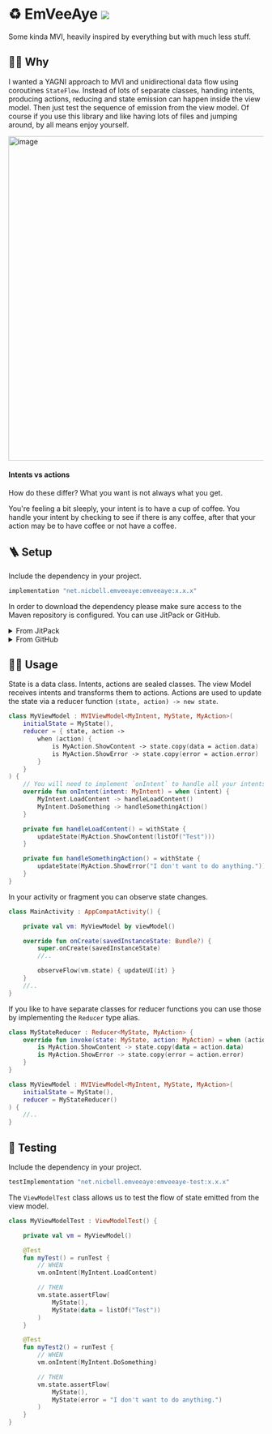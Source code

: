 # ♻️ EmVeeAye [![](https://jitpack.io/v/net.nicbell/emveeaye.svg)](https://jitpack.io/#net.nicbell/emveeaye)

Some kinda MVI, heavily inspired by everything but with much less stuff.

## 🙋🏽 Why

I wanted a YAGNI approach to MVI and unidirectional data flow using coroutines `StateFlow`. Instead
of lots of separate classes, handing intents, producing actions, reducing and state emission can
happen inside the view model. Then just test the sequence of emission from the view model. Of course
if you use this library and like having lots of files and jumping around, by all means enjoy
yourself.

<img width="640" alt="image" src="https://user-images.githubusercontent.com/151842/205030773-707063cb-666f-4eff-a790-fc2b01d22a3e.png">

#### Intents vs actions

How do these differ? What you want is not always what you get.

You're feeling a bit sleeply, your intent is to have a cup of coffee. You handle your intent by checking to see if there is any coffee, after that your action may be to have coffee or not have a coffee.

## 🪜 Setup

Include the dependency in your project.

```groovy
implementation "net.nicbell.emveeaye:emveeaye:x.x.x"
```

In order to download the dependency please make sure access to the Maven repository is configured.
You can use JitPack or GitHub.

<details>
  <summary>From JitPack</summary>

JitPack is full configured to work with
the [custom domain](https://jitpack.io/#net.nicbell/emveeaye/latest). Just included the Maven
repository and add the dependency as described above.

```gradle
maven { url 'https://jitpack.io' }
```

</details>

<details>
  <summary>From GitHub</summary>

This repo is public but GitHub's Maven Repository needs authentication.

```gradle
maven {
    name = "GitHubPackages"
    url = uri("https://maven.pkg.github.com/nicbell/EmVeeAye")
    credentials {
        username = github_user
        password = github_token
    }
}
```

To download EmVeeAye you will need to create
a [personal access token](https://github.com/settings/tokens) with `read:packages` scope.

Please do not push your tokens to GitHub, you can store them in `local.properties` instead.

```properties
githubName="username"
githubToken="xxx"
```

</details>

## 🏄🏽 Usage

State is a data class. Intents, actions are sealed classes. The view Model receives intents and
transforms them to actions. Actions are used to update the state via a reducer
function `(state, action) -> new state`.

```kotlin
class MyViewModel : MVIViewModel<MyIntent, MyState, MyAction>(
    initialState = MyState(),
    reducer = { state, action ->
        when (action) {
            is MyAction.ShowContent -> state.copy(data = action.data)
            is MyAction.ShowError -> state.copy(error = action.error)
        }
    }
) {
    // You will need to implement `onIntent` to handle all your intents
    override fun onIntent(intent: MyIntent) = when (intent) {
        MyIntent.LoadContent -> handleLoadContent()
        MyIntent.DoSomething -> handleSomethingAction()
    }

    private fun handleLoadContent() = withState {
        updateState(MyAction.ShowContent(listOf("Test")))
    }

    private fun handleSomethingAction() = withState {
        updateState(MyAction.ShowError("I don't want to do anything."))
    }
}
```

In your activity or fragment you can observe state changes.

```kotlin
class MainActivity : AppCompatActivity() {

    private val vm: MyViewModel by viewModel()

    override fun onCreate(savedInstanceState: Bundle?) {
        super.onCreate(savedInstanceState)
        //..

        observeFlow(vm.state) { updateUI(it) }
    }
    //..
}
```

If you like to have separate classes for reducer functions you can use those by implementing
the `Reducer` type alias.

```kotlin
class MyStateReducer : Reducer<MyState, MyAction> {
    override fun invoke(state: MyState, action: MyAction) = when (action) {
        is MyAction.ShowContent -> state.copy(data = action.data)
        is MyAction.ShowError -> state.copy(error = action.error)
    }
}

class MyViewModel : MVIViewModel<MyIntent, MyState, MyAction>(
    initialState = MyState(),
    reducer = MyStateReducer()
) {
    //..
}
```

## 🔬 Testing

Include the dependency in your project.

```groovy
testImplementation "net.nicbell.emveeaye:emveeaye-test:x.x.x"
```

The `ViewModelTest` class allows us to test the flow of state emitted from the view model.

```kotlin
class MyViewModelTest : ViewModelTest() {

    private val vm = MyViewModel()

    @Test
    fun myTest() = runTest {
        // WHEN
        vm.onIntent(MyIntent.LoadContent)

        // THEN
        vm.state.assertFlow(
            MyState(),
            MyState(data = listOf("Test"))
        )
    }

    @Test
    fun myTest2() = runTest {
        // WHEN
        vm.onIntent(MyIntent.DoSomething)

        // THEN
        vm.state.assertFlow(
            MyState(),
            MyState(error = "I don't want to do anything.")
        )
    }
}
```
